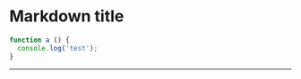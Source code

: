# Markdown title

``` js
function a () {
  console.log('test');
}
```
---

<template>
  <div>
    <span class="sparkline">2 5 6 7 7 23 9</span>
    <currency-input v-model="price"></currency-input>
    {{price}}
  </div>
</template>

<script>
import { sparkLine } from 'utils/canvas-helper';

export default {
  data() {
    return {
      price: null
    };
  },
  methods: {
  },
  mounted() {
    // 折线
    sparkLine();
  }
};
</script>
<style lang="scss" scoped>
  .sparkline {
    background-color: '#ddd';
    color: red;
  }
</style>
